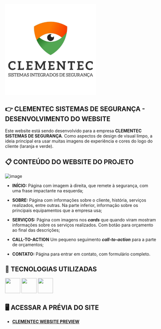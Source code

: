 <img src="./components/img/logo.jpg" alt="Clementec Logo" width="300px" />

## 👉 CLEMENTEC SISTEMAS DE SEGURANÇA - DESENVOLVIMENTO DO WEBSITE

Este website está sendo desenvolvido para a empresa **CLEMENTEC SISTEMAS DE SEGURANÇA**. Como aspectos de design de visual limpo, a ideia principal era usar muitas imagens de experiência e cores do logo do cliente (laranja e verde).

## 📋 CONTEÚDO DO WEBSITE DO PROJETO
![image](https://github.com/Luis-Rossi/Clementec/assets/98366105/0fa4154f-0d41-4fd8-8294-5d8e122f311f)

- **INÍCIO:** Página com imagem à direita, que remete à segurança, com uma frase impactante na esquerda;

- **SOBRE:** Página com informações sobre o cliente, história, serviços realizados, entre outras. Na parte inferior, informação sobre os principais equipamentos que a empresa usa;

- **SERVIÇOS:** Página com imagens nos ***cards*** que quando viram mostram informações sobre os serviços realizados. Com botão para orçamento ao final das descrições;

- **CALL-TO-ACTION** Um pequeno seguimento ***call-to-action*** para a parte de orçamentos;

- **CONTATO:** Página para entrar em contato, com formulário completo.

## 🚀 TECNOLOGIAS UTILIZADAS
<div style="display: inline">
  <img width="50" height="50" src="https://cdn.jsdelivr.net/gh/devicons/devicon/icons/html5/html5-original-wordmark.svg" />
  <img width="50" height="50" src="https://cdn.jsdelivr.net/gh/devicons/devicon/icons/css3/css3-original-wordmark.svg" />
  <img width="50" height="50" src="https://cdn.jsdelivr.net/gh/devicons/devicon/icons/javascript/javascript-original.svg" />
</div>

## 🖥️ ACESSAR A PRÉVIA DO SITE
- [**CLEMENTEC WEBSITE PREVIEW**](https://clementec.vercel.app/)
